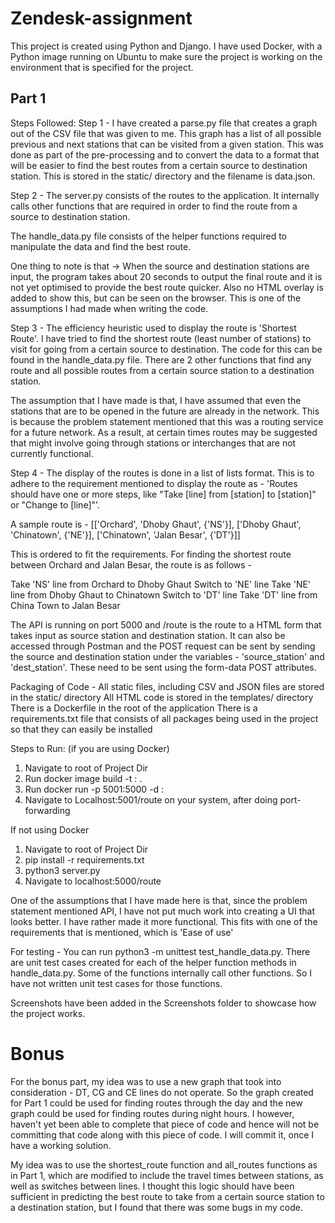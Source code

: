 # Zendesk-assignment
This project is created using Python and Django. I have used Docker, with a Python image running on Ubuntu to make sure the project is working on the environment that is specified for the project.

## Part 1

Steps Followed:
Step 1 - I have created a parse.py file that creates a graph out of the CSV file that was given to me. This graph has a list of all possible previous and next stations that can be visited from a given station. This was done as part of the pre-processing and to convert the data to a format that will be easier to find the best routes from a certain source to destination station. This is stored in the static/ directory and the filename is data.json.

Step 2 - The server.py consists of the routes to the application. It internally calls other functions that are required in order to find the route from a source to destination station. 

The handle_data.py file consists of the helper functions required to manipulate the data and find the best route.

One thing to note is that -> When the source and destination stations are input, the program takes about 20 seconds to output the final route and it is not yet optimised to provide the best route quicker. Also no HTML overlay is added to show this, but can be seen on the browser. This is one of the assumptions I had made when writing the code.

Step 3 - The efficiency heuristic used to display the route is 'Shortest Route'. I have tried to find the shortest route (least number of stations) to visit for going from a certain source to destination. The code for this can be found in the handle_data.py file. There are 2 other functions that find any route and all possible routes from a certain source station to a destination station.

The assumption that I have made is that, I have assumed that even the stations that are to be opened in the future are already in the network. This is because the problem statement mentioned that this was a routing service for a future network. As a result, at certain times routes may be suggested that might involve going through stations or interchanges that are not currently functional.

Step 4 - The display of the routes is done in a list of lists format. This is to adhere to the requirement mentioned to display the route as - 'Routes should have one or more steps, like "Take [line] from [station] to [station]" or "Change to [line]"'.

A sample route is - 
[['Orchard', 'Dhoby Ghaut', {'NS'}], ['Dhoby Ghaut', 'Chinatown', {'NE'}], ['Chinatown', 'Jalan Besar', {'DT'}]]

This is ordered to fit the requirements. For finding the shortest route between Orchard and Jalan Besar, the route is as follows -

Take 'NS' line from Orchard to Dhoby Ghaut
Switch to 'NE' line
Take 'NE' line from Dhoby Ghaut to Chinatown
Switch to 'DT' line
Take 'DT' line from China Town to Jalan Besar

The API is running on port 5000 and /route is the route to a HTML form that takes input as source station and destination station. It can also be accessed through Postman and the POST request can be sent by sending the source and destination station under the variables - 'source_station' and 'dest_station'. These need to be sent using the form-data POST attributes.

Packaging of Code - 
All static files, including CSV and JSON files are stored in the static/ directory
All HTML code is stored in the templates/ directory
There is a Dockerfile in the root of the application
There is a requirements.txt file that consists of all packages being used in the project so that they can easily be installed

Steps to Run: (if you are using Docker)
1. Navigate to root of Project Dir
2. Run docker image build -t <image-name>:<tag> .
3. Run docker run -p 5001:5000 -d <image-name>:<tag>
4. Navigate to Localhost:5001/route on your system, after doing port-forwarding

If not using Docker
1. Navigate to root of Project Dir
2. pip install -r requirements.txt
3. python3 server.py
4. Navigate to localhost:5000/route

One of the assumptions that I have made here is that, since the problem statement mentioned API, I have not put much work into creating a UI that looks better. I have rather made it more functional. This fits with one of the requirements that is mentioned, which is 'Ease of use'

For testing - You can run python3 -m unittest test_handle_data.py.
There are unit test cases created for each of the helper function methods in handle_data.py.
Some of the functions internally call other functions. So I have not written unit test cases for those functions.

Screenshots have been added in the Screenshots folder to showcase how the project works.

# Bonus

For the bonus part, my idea was to use a new graph that took into consideration - DT, CG and CE lines do not operate. So the graph created for Part 1 could be used for finding routes through the day and the new graph could be used for finding routes during night hours. I however, haven't yet been able to complete that piece of code and hence will not be committing that code along with this piece of code. I will commit it, once I have a working solution.

My idea was to use the shortest_route function and all_routes functions as in Part 1, which are modified to include the travel times between stations, as well as switches between lines. I thought this logic should have been sufficient in predicting the best route to take from a certain source station to a destination station, but I found that there was some bugs in my code. 